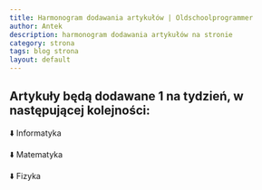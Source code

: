 ```yaml
---
title: Harmonogram dodawania artykułów | Oldschoolprogrammer
author: Antek
description: harmonogram dodawania artykułów na stronie
category: strona
tags: blog strona
layout: default
---
```

## Artykuły będą dodawane 1 na tydzień, w następującej kolejności:
:arrow_down: Informatyka

:arrow_down: Matematyka

:arrow_down: Fizyka
